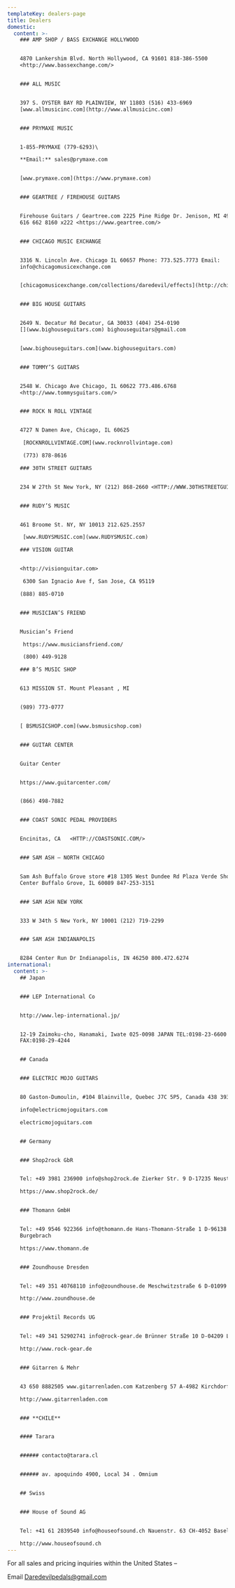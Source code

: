```yaml
---
templateKey: dealers-page
title: Dealers
domestic:
  content: >-
    ### AMP SHOP / BASS EXCHANGE HOLLYWOOD


    4870 Lankershim Blvd. North Hollywood, CA 91601 818-386-5500
    <http://www.bassexchange.com/>


    ### ALL MUSIC


    397 S. OYSTER BAY RD PLAINVIEW, NY 11803 (516) 433-6969
    [www.allmusicinc.com](http://www.allmusicinc.com)


    ### PRYMAXE MUSIC


    1-855-PRYMAXE (779-6293)\

    **Email:** sales@prymaxe.com 


    [www.prymaxe.com](https://www.prymaxe.com)


    ### GEARTREE / FIREHOUSE GUITARS


    Firehouse Guitars / Geartree.com 2225 Pine Ridge Dr. Jenison, MI 49428 Phone
    616 662 8160 x222 <https://www.geartree.com/>


    ### CHICAGO MUSIC EXCHANGE


    3316 N. Lincoln Ave. Chicago IL 60657 Phone: 773.525.7773 Email:
    info@chicagomusicexchange.com


    [chicagomusicexchange.com/collections/daredevil/effects](http://chicagomusicexchange.com/collections/daredevil/effects)


    ### BIG HOUSE GUITARS


    2649 N. Decatur Rd Decatur, GA 30033 (404) 254-0190
    [](www.bighouseguitars.com) bighouseguitars@gmail.com


    [www.bighouseguitars.com](www.bighouseguitars.com)


    ### TOMMY’S GUITARS


    2548 W. Chicago Ave Chicago, IL 60622 773.486.6768
    <http://www.tommysguitars.com/>


    ### ROCK N ROLL VINTAGE


    4727 N Damen Ave, Chicago, IL 60625

     [ROCKNROLLVINTAGE.COM](www.rocknrollvintage.com)

     (773) 878-8616

    ### 30TH STREET GUITARS


    234 W 27th St New York, NY (212) 868-2660 <HTTP://WWW.30THSTREETGUITARS.COM>


    ### RUDY’S MUSIC


    461 Broome St. NY, NY 10013 212.625.2557

     [www.RUDYSMUSIC.com](www.RUDYSMUSIC.com)

    ### VISION GUITAR


    <http://visionguitar.com>

     6300 San Ignacio Ave f, San Jose, CA 95119 

    (888) 885-0710


    ### MUSICIAN’S FRIEND


    Musician’s Friend

     https://www.musiciansfriend.com/

     (800) 449-9128

    ### B’S MUSIC SHOP


    613 MISSION ST. Mount Pleasant , MI 


    (989) 773-0777


    [ BSMUSICSHOP.com](www.bsmusicshop.com)


    ### GUITAR CENTER


    Guitar Center 


    https://www.guitarcenter.com/ 


    (866) 498-7882


    ### COAST SONIC PEDAL PROVIDERS


    Encinitas, CA   <HTTP://COASTSONIC.COM/>


    ### SAM ASH – NORTH CHICAGO


    Sam Ash Buffalo Grove store #18 1305 West Dundee Rd Plaza Verde Shopping
    Center Buffalo Grove, IL 60089 847-253-3151


    ### SAM ASH NEW YORK


    333 W 34th S New York, NY 10001 (212) 719-2299


    ### SAM ASH INDIANAPOLIS


    8284 Center Run Dr Indianapolis, IN 46250 800.472.6274
international:
  content: >-
    ## Japan


    ### LEP International Co


    http://www.lep-international.jp/


    12-19 Zaimoku-cho, Hanamaki, Iwate 025-0098 JAPAN TEL:0198-23-6600
    FAX:0198-29-4244


    ## Canada


    ### ELECTRIC MOJO GUITARS


    80 Gaston-Dumoulin, #104 Blainville, Quebec J7C 5P5, Canada 438 393 4896

    info@electricmojoguitars.com

    electricmojoguitars.com


    ## Germany


    ### Shop2rock GbR


    Tel: +49 3981 236900 info@shop2rock.de Zierker Str. 9 D-17235 Neustrelitz

    https://www.shop2rock.de/


    ### Thomann GmbH


    Tel: +49 9546 922366 info@thomann.de Hans-Thomann-Straße 1 D-96138
    Burgebrach

    https://www.thomann.de


    ### Zoundhouse Dresden


    Tel: +49 351 40768110 info@zoundhouse.de Meschwitzstraße 6 D-01099 Dresden

    http://www.zoundhouse.de


    ### Projektil Records UG


    Tel: +49 341 52902741 info@rock-gear.de Brünner Straße 10 D-04209 Leipzig

    http://www.rock-gear.de


    ### Gitarren & Mehr


    43 650 8882505 www.gitarrenladen.com Katzenberg 57 A-4982 Kirchdorf am Inn

    http://www.gitarrenladen.com


    ### **CHILE**


    #### Tarara


    ###### contacto@tarara.cl


    ###### av. apoquindo 4900, Local 34 . Omnium


    ## Swiss


    ### House of Sound AG


    Tel: +41 61 2839540 info@houseofsound.ch Nauenstr. 63 CH-4052 Basel

    http://www.houseofsound.ch
---
```

For all sales and pricing inquiries within the United States –

Email Daredevilpedals@gmail.com
